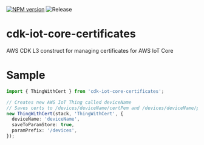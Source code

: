 [![NPM version](https://badge.fury.io/js/cdk-iot-core-certificates.svg)](https://badge.fury.io/js/cdk-iot-core-certificates)
![Release](https://github.com/devops-at-home/cdk-iot-core-certificates/workflows/Release/badge.svg)

# cdk-iot-core-certificates

AWS CDK L3 construct for managing certificates for AWS IoT Core

# Sample

```ts
import { ThingWithCert } from 'cdk-iot-core-certificates';

// Creates new AWS IoT Thing called deviceName
// Saves certs to /devices/deviceName/certPem and /devices/deviceName/privKey
new ThingWithCert(stack, 'ThingWithCert', {
  deviceName: 'deviceName',
  saveToParamStore: true,
  paramPrefix: '/devices',
});
```
